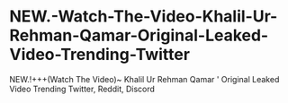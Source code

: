 # NEW.-Watch-The-Video-Khalil-Ur-Rehman-Qamar-Original-Leaked-Video-Trending-Twitter
NEW.!+++(Watch The Video)~ Khalil Ur Rehman Qamar ' Original Leaked Video Trending Twitter, Reddit, Discord
